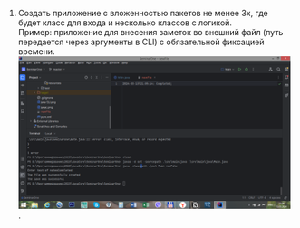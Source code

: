 1. Создать приложение с вложенностью пакетов не менее 3х, где будет класс для входа и несколько классов с логикой.<br>
Пример: приложение для внесения заметок во внешний файл (путь передается через аргументы в CLI) с обязательной фиксацией времени.
![Screen](https://github.com/Antonyo891/JavaCoreOne/blob/master/Completed.png).
